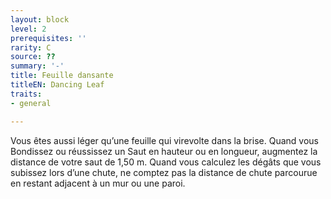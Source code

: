 ```yaml
---
layout: block
level: 2
prerequisites: ''
rarity: C
source: ??
summary: '-'
title: Feuille dansante
titleEN: Dancing Leaf
traits:
- general

---
```


<p>Vous êtes aussi léger qu’une feuille qui virevolte dans la brise. Quand vous Bondissez ou réussissez un Saut en hauteur ou en longueur, augmentez la distance de votre saut de 1,50 m. Quand vous calculez les dégâts que vous subissez lors d’une chute, ne comptez pas la distance de chute parcourue en restant adjacent à un mur ou une paroi.</p>